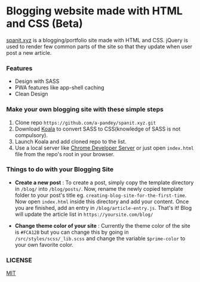 # Blogging website made with HTML and CSS (Beta)
[spanit.xyz](http://spanit.xyz) is a blogging/portfolio site made with HTML and CSS.
jQuery is used to render few common parts of the site so that they update when user
post a new article.

### Features
- Design with SASS
- PWA features like app-shell caching
- Clean Design

### Make your own blogging site with these simple steps
1. Clone repo `https://github.com/a-pandey/spanit.xyz.git`
2. Download [Koala](http://koala-app.com/) to convert SASS to CSS(knowledge of SASS is not compulsory).
3. Launch Koala and add cloned repo to the list.
4. Use a local server like [Chrome Developer Server](https://chrome.google.com/webstore/detail/web-server-for-chrome/ofhbbkphhbklhfoeikjpcbhemlocgigb?hl=en) or just open `index.html` file from the repo's root in your browser.

### Things to do with your Blogging Site
- **Create a new post** : To create a post, simply copy the template directory in `/blog/` into `/blog/posts/`. Now, rename the newly copied template folder to your post's title eg. `creating-blog-site-for-the-first-time`. Now open `index.html` inside this directory and add your content. Once you are finished, add an entry in `/blog/article-entry.js`. That's it! Blog will update the article list in `https://yoursite.com/blog/`

- **Change theme color of your site** : Currently the theme color of the site is `#FCA12B` but you can change this by going in `/src/styles/scss/_lib.scss` and change the variable `$prime-color` to your own favorite color.

### LICENSE
[MIT](https://github.com/a-pandey/spanit.xyz/blob/master/LICENSE)